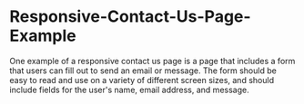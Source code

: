 # Responsive-Contact-Us-Page-Example
One example of a responsive contact us page is a page that includes a form that users can fill out to send an email or message. The form should be easy to read and use on a variety of different screen sizes, and should include fields for the user's name, email address, and message.
